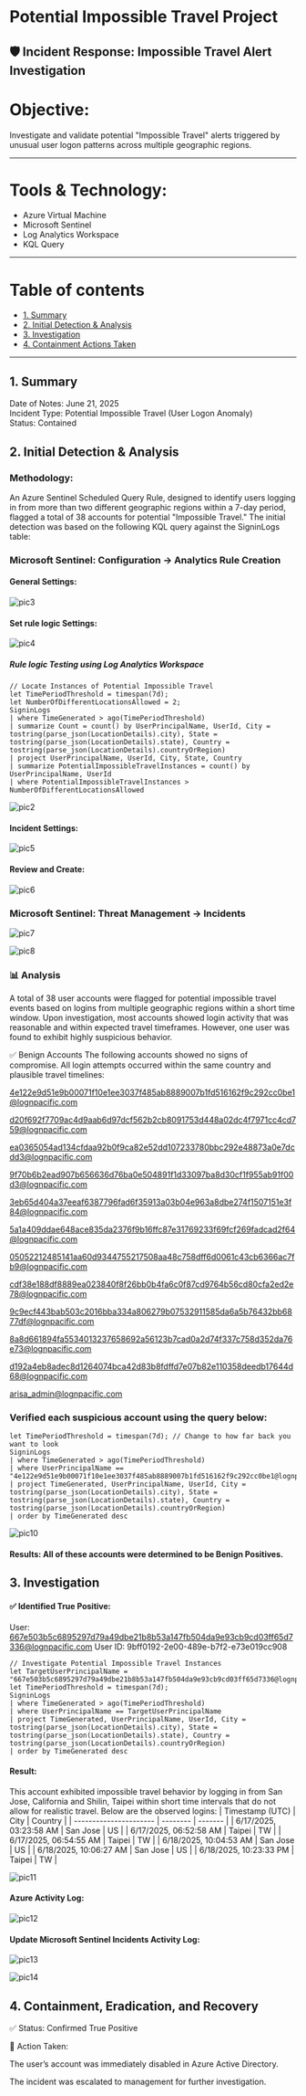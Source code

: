 # Potential Impossible Travel Project

##  🛡️ Incident Response: Impossible Travel Alert Investigation

# Objective:
Investigate and validate potential "Impossible Travel" alerts triggered by unusual user logon patterns across multiple geographic regions.

---
# Tools & Technology:
- Azure Virtual Machine
- Microsoft Sentinel
- Log Analytics Workspace
- KQL Query

---
# Table of contents

- [1. Summary](#1-summary)
- [2. Initial Detection & Analysis](#2-initial-detection--analysis)
- [3. Investigation](#3-investigation)
- [4. Containment Actions Taken](#4-containment-actions-taken)
---



## 1. Summary
Date of Notes: June 21, 2025 <br />
Incident Type: Potential Impossible Travel (User Logon Anomaly) <br />
Status: Contained <br />


## 2. Initial Detection & Analysis
### Methodology:
An Azure Sentinel Scheduled Query Rule, designed to identify users logging in from more than two different geographic regions within a 7-day period, flagged a total of 38 accounts for potential "Impossible Travel." The initial detection was based on the following KQL query against the SigninLogs table:


### Microsoft Sentinel: Configuration → Analytics Rule Creation
#### General Settings:
![pic3](https://github.com/user-attachments/assets/59e104d7-fc55-46b9-904f-6288eb3e54b2)

#### Set rule logic Settings:

![pic4](https://github.com/user-attachments/assets/660e28e0-45d1-467a-b823-8ee2518aeaee)

##### Rule logic Testing using Log Analytics Workspace

```kql
// Locate Instances of Potential Impossible Travel
let TimePeriodThreshold = timespan(7d);
let NumberOfDifferentLocationsAllowed = 2;
SigninLogs
| where TimeGenerated > ago(TimePeriodThreshold)
| summarize Count = count() by UserPrincipalName, UserId, City = tostring(parse_json(LocationDetails).city), State = tostring(parse_json(LocationDetails).state), Country = tostring(parse_json(LocationDetails).countryOrRegion)
| project UserPrincipalName, UserId, City, State, Country
| summarize PotentialImpossibleTravelInstances = count() by UserPrincipalName, UserId
| where PotentialImpossibleTravelInstances > NumberOfDifferentLocationsAllowed

```
![pic2](https://github.com/user-attachments/assets/481243fa-d7e9-49e2-945f-ab3e5c454718)


#### Incident Settings:


![pic5](https://github.com/user-attachments/assets/adf2d1a5-4c5e-4a03-a047-6817a3821a9c)


#### Review and Create: 


![pic6](https://github.com/user-attachments/assets/1a63b340-3759-4b7c-9929-4e21502e0a88)

### Microsoft Sentinel: Threat Management → Incidents

![pic7](https://github.com/user-attachments/assets/e8744eaa-11e8-43ec-9404-92cfe2878999)



![pic8](https://github.com/user-attachments/assets/d759a91b-179a-4805-b09e-4f5e42ab766f)


### 📊 Analysis
A total of 38 user accounts were flagged for potential impossible travel events based on logins from multiple geographic regions within a short time window. Upon investigation, most accounts showed login activity that was reasonable and within expected travel timeframes. However, one user was found to exhibit highly suspicious behavior.

✅ Benign Accounts
The following accounts showed no signs of compromise. All login attempts occurred within the same country and plausible travel timelines:

4e122e9d51e9b00071f10e1ee3037f485ab8889007b1fd516162f9c292cc0be1@lognpacific.com

d20f692f7709ac4d9aab6d97dcf562b2cb8091753d448a02dc4f7971cc4cd759@lognpacific.com

ea0365054ad134cfdaa92b0f9ca82e52dd107233780bbc292e48873a0e7dcdd3@lognpacific.com

9f70b6b2ead907b656636d76ba0e504891f1d33097ba8d30cf1f955ab91f00d3@lognpacific.com

3eb65d404a37eeaf6387796fad6f35913a03b04e963a8dbe274f1507151e3f84@lognpacific.com

5a1a409ddae648ace835da2376f9b16ffc87e31769233f69fcf269fadcad2f64@lognpacific.com

05052212485141aa60d9344755217508aa48c758dff6d0061c43cb6366ac7fb9@lognpacific.com

cdf38e188df8889ea023840f8f26bb0b4fa6c0f87cd9764b56cd80cfa2ed2e78@lognpacific.com

9c9ecf443bab503c2016bba334a806279b07532911585da6a5b76432bb6877df@lognpacific.com

8a8d661894fa5534013237658692a56123b7cad0a2d74f337c758d352da76e73@lognpacific.com

d192a4eb8adec8d1264074bca42d83b8fdffd7e07b82e110358deedb17644d68@lognpacific.com

arisa_admin@lognpacific.com

### Verified each suspicious account using the query below: 

```kql
let TimePeriodThreshold = timespan(7d); // Change to how far back you want to look
SigninLogs
| where TimeGenerated > ago(TimePeriodThreshold)
| where UserPrincipalName == "4e122e9d51e9b00071f10e1ee3037f485ab8889007b1fd516162f9c292cc0be1@lognpacific.com"
| project TimeGenerated, UserPrincipalName, UserId, City = tostring(parse_json(LocationDetails).city), State = tostring(parse_json(LocationDetails).state), Country = tostring(parse_json(LocationDetails).countryOrRegion)
| order by TimeGenerated desc 
```
![pic10](https://github.com/user-attachments/assets/b4ecc452-56a4-4fc5-9fbb-203c7ee027aa)


#### Results: All of these accounts were determined to be Benign Positives.

## 3. Investigation
#### ✅ Identified True Positive:
User:
667e503b5c6895297d79a49dbe21b8b53a147fb504da9e93cb9cd03ff65d7336@lognpacific.com
User ID: 9bff0192-2e00-489e-b7f2-e73e019cc908

```kql
// Investigate Potential Impossible Travel Instances
let TargetUserPrincipalName = "667e503b5c6895297d79a49dbe21b8b53a147fb504da9e93cb9cd03ff65d7336@lognpacific.com";
let TimePeriodThreshold = timespan(7d);
SigninLogs
| where TimeGenerated > ago(TimePeriodThreshold)
| where UserPrincipalName == TargetUserPrincipalName
| project TimeGenerated, UserPrincipalName, UserId, City = tostring(parse_json(LocationDetails).city), State = tostring(parse_json(LocationDetails).state), Country = tostring(parse_json(LocationDetails).countryOrRegion)
| order by TimeGenerated desc
```
#### Result:
This account exhibited impossible travel behavior by logging in from San Jose, California and Shilin, Taipei within short time intervals that do not allow for realistic travel. Below are the observed logins:
| Timestamp (UTC)        | City     | Country |
| ---------------------- | -------- | ------- |
| 6/17/2025, 03:23:58 AM | San Jose | US      |
| 6/17/2025, 06:52:58 AM | Taipei   | TW      |
| 6/17/2025, 06:54:55 AM | Taipei   | TW      |
| 6/18/2025, 10:04:53 AM | San Jose | US      |
| 6/18/2025, 10:06:27 AM | San Jose | US      |
| 6/18/2025, 10:23:33 PM | Taipei   | TW      |

![pic11](https://github.com/user-attachments/assets/d8789a38-5c29-4891-82c7-bd2e1eef145c)

#### Azure Activity Log:

![pic12](https://github.com/user-attachments/assets/00ff250b-87ca-4db9-82e8-5ada036e6eb7)

#### Update Microsoft Sentinel Incidents Activity Log:
![pic13](https://github.com/user-attachments/assets/94f63e6b-06ad-405a-988f-d46b1aa5f03e)


![pic14](https://github.com/user-attachments/assets/6412979b-d0dd-4005-a562-3397cb3f1170)

## 4. Containment, Eradication, and Recovery
✅ Status: Confirmed True Positive

🛑 Action Taken:

The user’s account was immediately disabled in Azure Active Directory.

The incident was escalated to management for further investigation.


